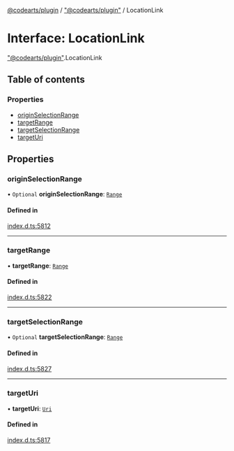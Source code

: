 [@codearts/plugin](../README.md) / ["@codearts/plugin"](../modules/_codearts_plugin_.md) / LocationLink

# Interface: LocationLink

["@codearts/plugin"](../modules/_codearts_plugin_.md).LocationLink

## Table of contents

### Properties

- [originSelectionRange](codearts_plugin_.LocationLink.md#originselectionrange)
- [targetRange](codearts_plugin_.LocationLink.md#targetrange)
- [targetSelectionRange](codearts_plugin_.LocationLink.md#targetselectionrange)
- [targetUri](codearts_plugin_.LocationLink.md#targeturi)

## Properties

### originSelectionRange

• `Optional` **originSelectionRange**: [`Range`](../classes/codearts_plugin_.Range.md)

#### Defined in

[index.d.ts:5812](https://github.com/huaweicloud/cloudide-plugin-api/blob/03c74e5/index.d.ts#L5812)

___

### targetRange

• **targetRange**: [`Range`](../classes/codearts_plugin_.Range.md)

#### Defined in

[index.d.ts:5822](https://github.com/huaweicloud/cloudide-plugin-api/blob/03c74e5/index.d.ts#L5822)

___

### targetSelectionRange

• `Optional` **targetSelectionRange**: [`Range`](../classes/codearts_plugin_.Range.md)

#### Defined in

[index.d.ts:5827](https://github.com/huaweicloud/cloudide-plugin-api/blob/03c74e5/index.d.ts#L5827)

___

### targetUri

• **targetUri**: [`Uri`](../classes/codearts_plugin_.Uri.md)

#### Defined in

[index.d.ts:5817](https://github.com/huaweicloud/cloudide-plugin-api/blob/03c74e5/index.d.ts#L5817)
